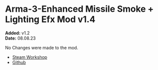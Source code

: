 # Arma-3-Enhanced Missile Smoke + Lighting Efx Mod v1.4
**Added:** v1.2 <br>
**Date:** 08.08.23

No Changes were made to the mod.

- [Steam Workshop](https://steamcommunity.com/sharedfiles/filedetails/?id=1484261993)
- [Github]()